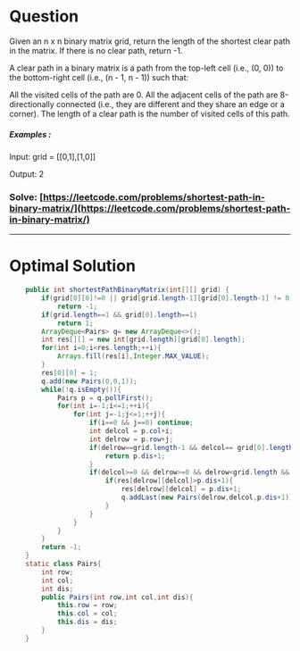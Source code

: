 # Question  

Given an n x n binary matrix grid, return the length of the shortest clear path in the matrix. If there is no clear path, return -1.

A clear path in a binary matrix is a path from the top-left cell (i.e., (0, 0)) to the bottom-right cell (i.e., (n - 1, n - 1)) such that:

All the visited cells of the path are 0.
All the adjacent cells of the path are 8-directionally connected (i.e., they are different and they share an edge or a corner).
The length of a clear path is the number of visited cells of this path.




##### Examples :

Input: grid = [[0,1],[1,0]]

Output: 2




### Solve: [https://leetcode.com/problems/shortest-path-in-binary-matrix/](https://leetcode.com/problems/shortest-path-in-binary-matrix/)

*** 

# Optimal Solution 

``` java
    public int shortestPathBinaryMatrix(int[][] grid) {
        if(grid[0][0]!=0 || grid[grid.length-1][grid[0].length-1] != 0)
            return -1;
        if(grid.length==1 && grid[0].length==1)
            return 1;
        ArrayDeque<Pairs> q= new ArrayDeque<>();
        int res[][] = new int[grid.length][grid[0].length];
        for(int i=0;i<res.length;++i){
            Arrays.fill(res[i],Integer.MAX_VALUE);
        }
        res[0][0] = 1;
        q.add(new Pairs(0,0,1));
        while(!q.isEmpty()){
            Pairs p = q.pollFirst();
            for(int i=-1;i<=1;++i){
                for(int j=-1;j<=1;++j){
                    if(i==0 && j==0) continue;
                    int delcol = p.col+i;
                    int delrow = p.row+j;
                    if(delrow==grid.length-1 && delcol== grid[0].length-1){
                        return p.dis+1;
                    }
                    if(delcol>=0 && delrow>=0 && delrow<grid.length && delcol<grid[0].length && grid[delrow][delcol]==0){
                        if(res[delrow][delcol]>p.dis+1){
                            res[delrow][delcol] = p.dis+1;
                            q.addLast(new Pairs(delrow,delcol,p.dis+1));
                        }
                    }
                }
            }
        }
        return -1;
    }
    static class Pairs{
        int row;
        int col;
        int dis;
        public Pairs(int row,int col,int dis){
            this.row = row;
            this.col = col;
            this.dis = dis;
        }
    }
```
